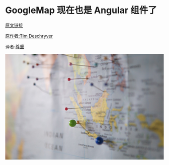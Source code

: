 # GoogleMap 现在也是 Angular 组件了

[原文链接](https://medium.com/angular-in-depth/google-maps-is-now-an-angular-component-821ec61d2a0)

[原作者:Tim Deschryver](https://medium.com/@timdeschryver?source=post_page-----821ec61d2a0----------------------)

译者:[尊重](https://www.zhihu.com/people/yiji-yiben-ming/posts)

![logo](../assets/angular-181/logo.jpeg)